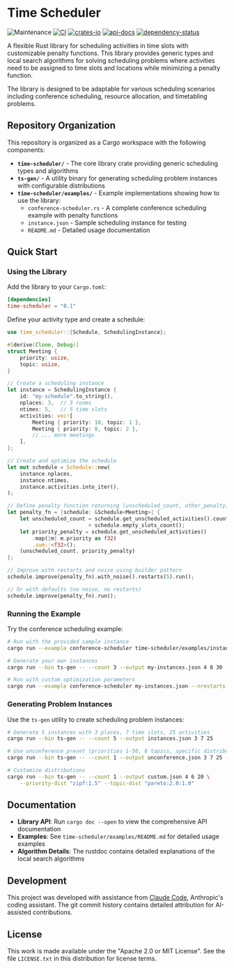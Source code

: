 # Time Scheduler

![Maintenance](https://img.shields.io/badge/maintenance-actively--developed-brightgreen.svg)
[![CI](https://github.com/BartMassey/time-scheduler/workflows/CI/badge.svg)](https://github.com/BartMassey/time-scheduler/actions)
[![crates-io](https://img.shields.io/crates/v/time-scheduler.svg)](https://crates.io/crates/time-scheduler)
[![api-docs](https://docs.rs/time-scheduler/badge.svg)](https://docs.rs/time-scheduler)
[![dependency-status](https://deps.rs/repo/github/BartMassey/time-scheduler/status.svg)](https://deps.rs/repo/github/BartMassey/time-scheduler)

A flexible Rust library for scheduling activities in time
slots with customizable penalty functions. This library
provides generic types and local search algorithms for
solving scheduling problems where activities need to be
assigned to time slots and locations while minimizing a
penalty function.

The library is designed to be adaptable for various
scheduling scenarios including conference scheduling,
resource allocation, and timetabling problems.

## Repository Organization

This repository is organized as a Cargo workspace with the
following components:

* **`time-scheduler/`** - The core library crate providing
  generic scheduling types and algorithms
* **`ts-gen/`** - A utility binary for generating scheduling
  problem instances with configurable distributions
* **`time-scheduler/examples/`** - Example implementations
  showing how to use the library:
  * `conference-scheduler.rs` - A complete conference
    scheduling example with penalty functions
  * `instance.json` - Sample scheduling instance for testing
  * `README.md` - Detailed usage documentation

## Quick Start

### Using the Library

Add the library to your `Cargo.toml`:

```toml
[dependencies]
time-scheduler = "0.1"
```

Define your activity type and create a schedule:

```rust
use time_scheduler::{Schedule, SchedulingInstance};

#[derive(Clone, Debug)]
struct Meeting {
    priority: usize,
    topic: usize,
}

// Create a scheduling instance
let instance = SchedulingInstance {
    id: "my-schedule".to_string(),
    nplaces: 3,  // 3 rooms
    ntimes: 5,   // 5 time slots
    activities: vec![
        Meeting { priority: 10, topic: 1 },
        Meeting { priority: 8, topic: 2 },
        // ... more meetings
    ],
};

// Create and optimize the schedule
let mut schedule = Schedule::new(
    instance.nplaces,
    instance.ntimes,
    instance.activities.into_iter(),
);

// Define penalty function returning (unscheduled_count, other_penalty)
let penalty_fn = |schedule: &Schedule<Meeting>| {
    let unscheduled_count = schedule.get_unscheduled_activities().count() 
                          + schedule.empty_slots_count();
    let priority_penalty = schedule.get_unscheduled_activities()
        .map(|m| m.priority as f32)
        .sum::<f32>();
    (unscheduled_count, priority_penalty)
};

// Improve with restarts and noise using builder pattern
schedule.improve(penalty_fn).with_noise().restarts(5).run();

// Or with defaults (no noise, no restarts)
schedule.improve(penalty_fn).run();
```

### Running the Example

Try the conference scheduling example:

```bash
# Run with the provided sample instance
cargo run --example conference-scheduler time-scheduler/examples/instance.json

# Generate your own instances
cargo run --bin ts-gen -- --count 3 --output my-instances.json 4 8 30 --unconference

# Run with custom optimization parameters
cargo run --example conference-scheduler my-instances.json --nrestarts 10 --noise
```

### Generating Problem Instances

Use the `ts-gen` utility to create scheduling problem instances:

```bash
# Generate 5 instances with 3 places, 7 time slots, 25 activities
cargo run --bin ts-gen -- --count 5 --output instances.json 3 7 25

# Use unconference preset (priorities 1-50, 8 topics, specific distributions)
cargo run --bin ts-gen -- --count 1 --output unconference.json 3 7 25 --unconference

# Customize distributions
cargo run --bin ts-gen -- --count 1 --output custom.json 4 6 20 \
    --priority-dist "zipf:1.5" --topic-dist "pareto:2.0:1.0"
```

## Documentation

- **Library API**: Run `cargo doc --open` to view the comprehensive API documentation
- **Examples**: See `time-scheduler/examples/README.md` for detailed usage examples
- **Algorithm Details**: The rustdoc contains detailed explanations of the local search algorithms

## Development

This project was developed with assistance from
[Claude Code](https://claude.ai/code), Anthropic's coding
assistant. The git commit history contains detailed
attribution for AI-assisted contributions.

## License

This work is made available under the "Apache 2.0 or MIT
License". See the file `LICENSE.txt` in this distribution for
license terms.

